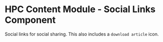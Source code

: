 HPC Content Module - Social Links Component
=====================================================

Social links for social sharing. This also includes a `download article` icon.
